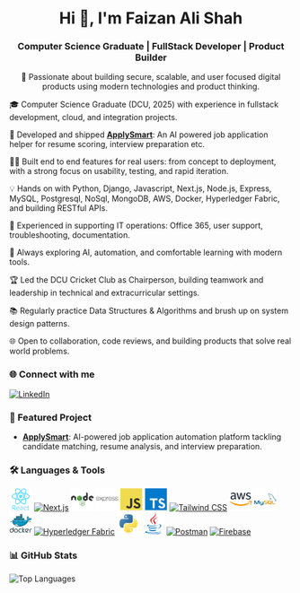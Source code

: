 <h1 align="center">Hi 👋, I'm Faizan Ali Shah</h1> <h3 align="center">Computer Science Graduate | FullStack Developer | Product Builder</h3> <p align="center"> 🚀 Passionate about building secure, scalable, and user focused digital products using modern technologies and product thinking. </p>
🎓 Computer Science Graduate (DCU, 2025) with experience in fullstack development, cloud, and integration projects.

💼 Developed and shipped <a href="https://apply-smart-cyan.vercel.app/" target="_blank"><strong>ApplySmart</strong></a>: An AI powered job application helper for resume scoring, interview preparation etc.

🧑‍💻 Built end to end features for real users: from concept to deployment, with a strong focus on usability, testing, and rapid iteration.

💡 Hands on with Python, Django, Javascript, Next.js, Node.js, Express, MySQL, Postgresql, NoSql, MongoDB, AWS, Docker, Hyperledger Fabric, and building RESTful APIs.

🔎 Experienced in supporting IT operations: Office 365, user support, troubleshooting, documentation.

💬 Always exploring AI, automation, and comfortable learning with modern tools.

🏆 Led the DCU Cricket Club as Chairperson, building teamwork and leadership in technical and extracurricular settings.

📚 Regularly practice Data Structures & Algorithms and brush up on system design patterns.

🌐 Open to collaboration, code reviews, and building products that solve real world problems.

<h3 align="left">🌐 Connect with me</h3> <p align="left"> <a href="https://linkedin.com/in/shahf3" target="_blank"> <img src="https://raw.githubusercontent.com/rahuldkjain/github-profile-readme-generator/master/src/images/icons/Social/linked-in-alt.svg" alt="LinkedIn" height="30" width="40" /> </a> </p>
<h3 align="left">🚀 Featured Project</h3> <ul> <li> <a href="https://apply-smart-cyan.vercel.app/" target="_blank"><strong>ApplySmart</strong></a>: AI-powered job application automation platform tackling candidate matching, resume analysis, and interview preparation. </li> </ul>
<h3 align="left">🛠 Languages & Tools</h3> <p align="left"> <a href="https://reactjs.org/" target="_blank"><img src="https://raw.githubusercontent.com/devicons/devicon/master/icons/react/react-original-wordmark.svg" alt="React" width="40" height="40"/></a> <a href="https://nextjs.org/" target="_blank"><img src="https://cdn.worldvectorlogo.com/logos/nextjs-2.svg" alt="Next.js" width="40" height="40"/></a> <a href="https://nodejs.org/" target="_blank"><img src="https://raw.githubusercontent.com/devicons/devicon/master/icons/nodejs/nodejs-original-wordmark.svg" alt="Node.js" width="40" height="40"/></a> <a href="https://expressjs.com/" target="_blank"><img src="https://raw.githubusercontent.com/devicons/devicon/master/icons/express/express-original-wordmark.svg" alt="Express" width="40" height="40"/></a> <a href="https://developer.mozilla.org/en-US/docs/Web/JavaScript" target="_blank"><img src="https://raw.githubusercontent.com/devicons/devicon/master/icons/javascript/javascript-original.svg" alt="JavaScript" width="40" height="40"/></a> <a href="https://www.typescriptlang.org/" target="_blank"><img src="https://raw.githubusercontent.com/devicons/devicon/master/icons/typescript/typescript-original.svg" alt="TypeScript" width="40" height="40"/></a> <a href="https://tailwindcss.com/" target="_blank"><img src="https://www.vectorlogo.zone/logos/tailwindcss/tailwindcss-icon.svg" alt="Tailwind CSS" width="40" height="40"/></a> <a href="https://aws.amazon.com/" target="_blank"><img src="https://raw.githubusercontent.com/devicons/devicon/master/icons/amazonwebservices/amazonwebservices-original-wordmark.svg" alt="AWS" width="40" height="40"/></a> <a href="https://www.mysql.com/" target="_blank"><img src="https://raw.githubusercontent.com/devicons/devicon/master/icons/mysql/mysql-original-wordmark.svg" alt="MySQL" width="40" height="40"/></a> <a href="https://www.docker.com/" target="_blank"><img src="https://raw.githubusercontent.com/devicons/devicon/master/icons/docker/docker-original-wordmark.svg" alt="Docker" width="40" height="40"/></a> <a href="https://www.hyperledger.org/use/fabric" target="_blank"><img src="https://avatars.githubusercontent.com/u/7657901?s=200&v=4" alt="Hyperledger Fabric" width="40" height="40"/></a> <a href="https://www.python.org/" target="_blank"><img src="https://raw.githubusercontent.com/devicons/devicon/master/icons/python/python-original.svg" alt="Python" width="40" height="40"/></a> <a href="https://www.java.com/" target="_blank"><img src="https://raw.githubusercontent.com/devicons/devicon/master/icons/java/java-original.svg" alt="Java" width="40" height="40"/></a> <a href="https://postman.com" target="_blank"><img src="https://www.vectorlogo.zone/logos/getpostman/getpostman-icon.svg" alt="Postman" width="40" height="40"/></a> <a href="https://firebase.google.com/" target="_blank"><img src="https://www.vectorlogo.zone/logos/firebase/firebase-icon.svg" alt="Firebase" width="40" height="40"/></a> </p>
<h3 align="left">📊 GitHub Stats</h3> <p align="left"> <img src="https://github-readme-stats.vercel.app/api/top-langs?username=shahf3&show_icons=true&locale=en&layout=compact&theme=tokyonight" alt="Top Languages" /> </p>
